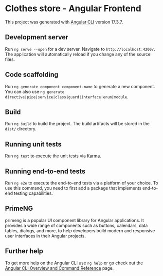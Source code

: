 # Clothes store - Angular Frontend

This project was generated with [Angular CLI](https://github.com/angular/angular-cli) version 17.3.7.

## Development server

Run `ng serve --open` for a dev server. Navigate to `http://localhost:4200/`. The application will automatically reload if you change any of the source files.

## Code scaffolding

Run `ng generate component component-name` to generate a new component. You can also use `ng generate directive|pipe|service|class|guard|interface|enum|module`.

## Build

Run `ng build` to build the project. The build artifacts will be stored in the `dist/` directory.

## Running unit tests

Run `ng test` to execute the unit tests via [Karma](https://karma-runner.github.io).

## Running end-to-end tests

Run `ng e2e` to execute the end-to-end tests via a platform of your choice. To use this command, you need to first add a package that implements end-to-end testing capabilities.

## PrimeNG

primeng is a popular UI component library for Angular applications. It provides a wide range of components such as buttons, calendars, data tables, dialogs, and more, to help developers build modern and responsive user interfaces in their Angular projects.

## Further help

To get more help on the Angular CLI use `ng help` or go check out the [Angular CLI Overview and Command Reference](https://angular.io/cli) page.
